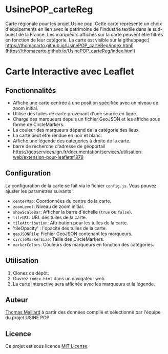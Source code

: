 # UsinePOP_carteReg
Carte régionale pour les projet Usine pop.
Cette carte représente un choix d'équipements en lien avec le patrimoine de l'industrie textile dans le sud-ouest de la France.
Les marqueurs affichés sur la carte peuvent être filtrés en fonction de leur catégorie.
La carte est visible sur la githubpage:[ https://thomacarto.github.io/UsinePOP_carteReg/index.html](https://thomacarto.github.io/UsinePOP_carteReg/index.html)
# Carte Interactive avec Leaflet


## Fonctionnalités

- Affiche une carte centrée à une position spécifiée avec un niveau de zoom initial.
- Utilise des tuiles de carte provenant d'une source en ligne.
- Charge des marqueurs depuis un fichier GeoJSON et les affiche sous forme de CircleMarkers.
- La couleur des marqueurs dépend de la catégorie des lieux.
- La carte peut être rendue en noir et blanc.
- Affiche une légende des catégories à droite de la carte.
- barre de recherche d'adresse de géoportail https://geoservices.ign.fr/documentation/services/utilisation-web/extension-pour-leaflet#1978

## Configuration

La configuration de la carte se fait via le fichier `config.js`. Vous pouvez ajuster les paramètres suivants :

- `centerMap`: Coordonnées du centre de la carte.
- `zoomLevel`: Niveau de zoom initial.
- `showScaleBar`: Afficher la barre d'échelle (`true` ou `false`).
- `tileURL`: URL des tuiles de la carte.
- `tileAttribution`: Attribution pour les tuiles de la carte.
- 'tileOpacity' : l'opacité des tuiles de la carte.
- `geoJSONFile`: Fichier GeoJSON contenant les marqueurs.
- `circleMarkerSize`: Taille des CircleMarkers.
- `markerColors`: Couleurs des marqueurs en fonction des catégories.

## Utilisation

1. Clonez ce dépôt.
2. Ouvrez `index.html` dans un navigateur web.
3. La carte interactive sera affichée avec les marqueurs et la légende.

## Auteur
[Thomas Maillard](https://github.com/ThoMaCarto)
à partir des données compilé et sélectionné par l'équipe du projet USINE POP

## Licence

Ce projet est sous licence [MIT License](LICENSE).
